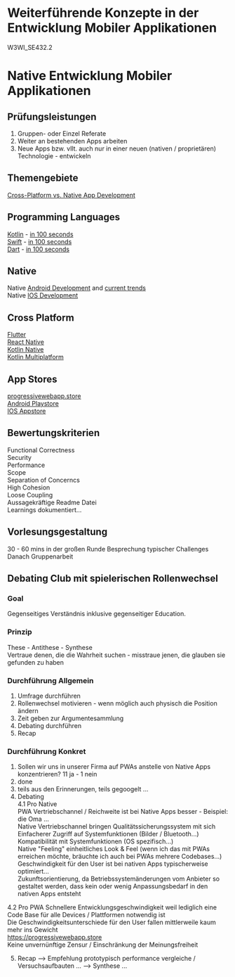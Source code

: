 # Weiterführende Konzepte in der Entwicklung Mobiler Applikationen
W3WI_SE432.2

# Native Entwicklung Mobiler Applikationen

## Prüfungsleistungen

1. Gruppen- oder Einzel Referate  
2. Weiter an bestehenden Apps arbeiten  
3. Neue Apps bzw. vllt. auch nur in einer neuen (nativen / proprietären) Technologie - entwickeln  

## Themengebiete
[Cross-Platform vs. Native App Development](https://www.youtube.com/watch?v=Mq_HS-o-v6o)   

## Programming Languages
[Kotlin](https://www.youtube.com/watch?v=cxm9AHNDMPI) - [in 100 seconds](https://www.youtube.com/watch?v=xT8oP0wy-A0)    
[Swift](https://www.youtube.com/watch?v=n5X_V81OYnQ) - [in 100 seconds](https://www.youtube.com/watch?v=nAchMctX4YA)   
[Dart](https://dart.dev/) - [in 100 seconds](https://www.youtube.com/watch?v=NrO0CJCbYLA)

## Native 
Native [Android Development](https://www.youtube.com/watch?v=fis26HvvDII) and [current trends](https://www.youtube.com/watch?v=qBkyU1TJKDg)   
Native [IOS Development](https://www.youtube.com/watch?v=yuo50-TiKgo)   

## Cross Platform
[Flutter](https://flutter.dev)  
[React Native](https://www.youtube.com/watch?v=k-kPqnMay84)  
[Kotlin Native](https://www.youtube.com/watch?v=oyyQJstXTL0)  
[Kotlin Multiplatform](https://www.youtube.com/watch?v=6gHklmfh0KU)  

## App Stores
[progressivewebapp.store](https://progressivewebapp.store/)  
[Android Playstore](https://play.google.com/store)  
[IOS Appstore](https://www.apple.com/app-store/)


## Bewertungskriterien
Functional Correctness  
Security  
Performance  
Scope   
Separation of Concerncs   
High Cohesion  
Loose Coupling   
Aussagekräftige Readme Datei  
Learnings dokumentiert...  

## Vorlesungsgestaltung
30 - 60 mins in der großen Runde Besprechung typischer Challenges   
Danach Gruppenarbeit   

## Debating Club mit spielerischen Rollenwechsel
### Goal
Gegenseitiges Verständnis inklusive gegenseitiger Education.

### Prinzip
These - Antithese - Synthese    
Vertraue denen, die die Wahrheit suchen - misstraue jenen, die glauben sie gefunden zu haben  

### Durchführung Allgemein
1. Umfrage durchführen  
2. Rollenwechsel motivieren - wenn möglich auch physisch die Position ändern  
3. Zeit geben zur Argumentesammlung  
4. Debating durchführen 
5. Recap 

### Durchführung Konkret
1. Sollen wir uns in unserer Firma auf PWAs anstelle von Native Apps konzentrieren? 11 ja - 1 nein 
2. done
3. teils aus den Erinnerungen, teils gegoogelt ...
4.  Debating    
4.1 Pro Native     
PWA Vertriebschannel / Reichweite ist bei Native Apps besser - Beispiel: die Oma ...    
Native Vertriebschannel bringen Qualitätssicherungssystem mit sich    
Einfacherer Zugriff auf Systemfunktionen (Bilder / Bluetooth...)   
Kompatibilität mit Systemfunktionen (OS spezifisch...)   
Native "Feeling" einheitliches Look & Feel (wenn ich das mit PWAs erreichen möchte, bräuchte ich auch bei PWAs mehrere Codebases...)    
Geschwindigkeit für den User ist bei nativen Apps typischerweise optimiert...    
Zukunftsorientierung, da Betriebssystemänderungen vom Anbieter so gestaltet werden, dass kein oder wenig Anpassungsbedarf in den nativen Apps entsteht   

4.2 Pro PWA
Schnellere Entwicklungsgeschwindigkeit weil lediglich eine Code Base für alle Devices / Plattformen notwendig ist    
Die Geschwindigkeitsunterschiede für den User fallen mittlerweile kaum mehr ins Gewicht  
https://progressivewebapp.store    
Keine unvernünftige Zensur / Einschränkung der Meinungsfreiheit  

5. Recap --> Empfehlung prototypisch performance vergleiche / Versuchsaufbauten ... --> Synthese ... 

